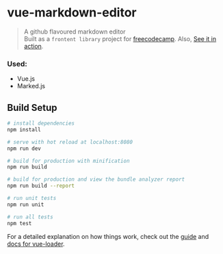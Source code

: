 # vue-markdown-editor

> A github flavoured markdown editor  
> Built as a `frontent library` project for [freecodecamp](https://learn.freecodecamp.org/front-end-libraries/front-end-libraries-projects/build-a-markdown-previewer). Also, [See it in action](https://w00q1o7ml.codesandbox.io/).  
  
  
### Used:  
* Vue.js
* Marked.js  
  
## Build Setup

``` bash
# install dependencies
npm install

# serve with hot reload at localhost:8080
npm run dev

# build for production with minification
npm run build

# build for production and view the bundle analyzer report
npm run build --report

# run unit tests
npm run unit

# run all tests
npm test
```

For a detailed explanation on how things work, check out the [guide](http://vuejs-templates.github.io/webpack/) and [docs for vue-loader](http://vuejs.github.io/vue-loader).
